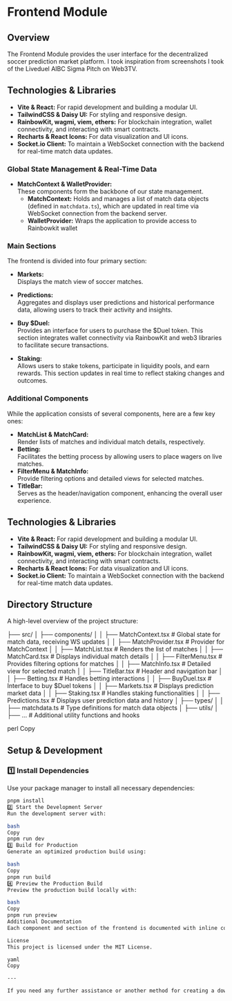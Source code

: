 # Frontend Module

## Overview

The Frontend Module provides the user interface for the decentralized soccer prediction market platform. I took inspiration from screenshots I took of the Liveduel AIBC Sigma Pitch on Web3TV. 

## Technologies & Libraries

- **Vite & React:** For rapid development and building a modular UI.
- **TailwindCSS & Daisy UI:** For styling and responsive design.
- **RainbowKit, wagmi, viem, ethers:** For blockchain integration, wallet connectivity, and interacting with smart contracts.
- **Recharts & React Icons:** For data visualization and UI icons.
- **Socket.io Client:** To maintain a WebSocket connection with the backend for real-time match data updates.


### Global State Management & Real-Time Data
- **MatchContext & WalletProvider:**  
  These components form the backbone of our state management.
  - **MatchContext:** Holds and manages a list of match data objects (defined in `matchdata.ts`), which are updated in real time via WebSocket connection from the backend server.
  - **WalletProvider:** Wraps the application to provide access to Rainbowkit wallet

### Main Sections
The frontend is divided into four primary section:

- **Markets:**  
  Displays the match view of soccer matches. 

- **Predictions:**  
  Aggregates and displays user predictions and historical performance data, allowing users to track their activity and insights.

- **Buy $Duel:**  
  Provides an interface for users to purchase the $Duel token. This section integrates wallet connectivity via RainbowKit and web3 libraries to facilitate secure transactions.

- **Staking:**  
  Allows users to stake tokens, participate in liquidity pools, and earn rewards. This section updates in real time to reflect staking changes and outcomes.

### Additional Components
While the application consists of several components, here are a few key ones:
- **MatchList & MatchCard:**  
  Render lists of matches and individual match details, respectively.
- **Betting:**  
  Facilitates the betting process by allowing users to place wagers on live matches.
- **FilterMenu & MatchInfo:**  
  Provide filtering options and detailed views for selected matches.
- **TitleBar:**  
  Serves as the header/navigation component, enhancing the overall user experience.

## Technologies & Libraries

- **Vite & React:** For rapid development and building a modular UI.
- **TailwindCSS & Daisy UI:** For styling and responsive design.
- **RainbowKit, wagmi, viem, ethers:** For blockchain integration, wallet connectivity, and interacting with smart contracts.
- **Recharts & React Icons:** For data visualization and UI icons.
- **Socket.io Client:** To maintain a WebSocket connection with the backend for real-time match data updates.

## Directory Structure

A high-level overview of the project structure:

├── src/ │ ├── components/ │ │ ├── MatchContext.tsx # Global state for match data, receiving WS updates │ │ ├── MatchProvider.tsx # Provider for MatchContext │ │ ├── MatchList.tsx # Renders the list of matches │ │ ├── MatchCard.tsx # Displays individual match details │ │ ├── FilterMenu.tsx # Provides filtering options for matches │ │ ├── MatchInfo.tsx # Detailed view for selected match │ │ ├── TitleBar.tsx # Header and navigation bar │ │ ├── Betting.tsx # Handles betting interactions │ │ ├── BuyDuel.tsx # Interface to buy $Duel tokens │ │ ├── Markets.tsx # Displays prediction market data │ │ ├── Staking.tsx # Handles staking functionalities │ │ ├── Predictions.tsx # Displays user prediction data and history │ ├── types/ │ │ ├── matchdata.ts # Type definitions for match data objects │ ├── utils/ │ ├── ... # Additional utility functions and hooks

perl
Copy

## Setup & Development

### 1️⃣ Install Dependencies
Use your package manager to install all necessary dependencies:

```bash
pnpm install
2️⃣ Start the Development Server
Run the development server with:

bash
Copy
pnpm run dev
3️⃣ Build for Production
Generate an optimized production build using:

bash
Copy
pnpm run build
4️⃣ Preview the Production Build
Preview the production build locally with:

bash
Copy
pnpm run preview
Additional Documentation
Each component and section of the frontend is documented with inline comments. For more details on individual components or utility functions, refer to the source code within the respective directories.

License
This project is licensed under the MIT License.

yaml
Copy

---

If you need any further assistance or another method for creating a downloadable file, p